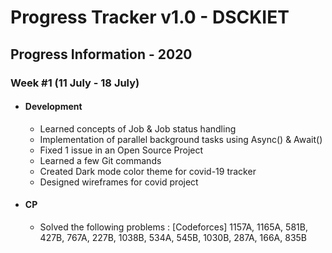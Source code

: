 # Progress Tracker v1.0 - DSCKIET
## Progress Information - 2020
### Week #1 (11 July - 18 July)
- #### Development 
  - Learned concepts of Job & Job status handling 
  - Implementation of parallel background tasks using Async() & Await()
  - Fixed 1 issue in an Open Source Project
  - Learned a few Git commands
  - Created Dark mode color theme for covid-19 tracker
  - Designed wireframes for covid project
- #### CP
  - Solved the following problems : [Codeforces] 1157A, 1165A, 581B, 427B, 767A, 227B, 1038B, 534A, 545B, 1030B, 287A, 166A, 835B
